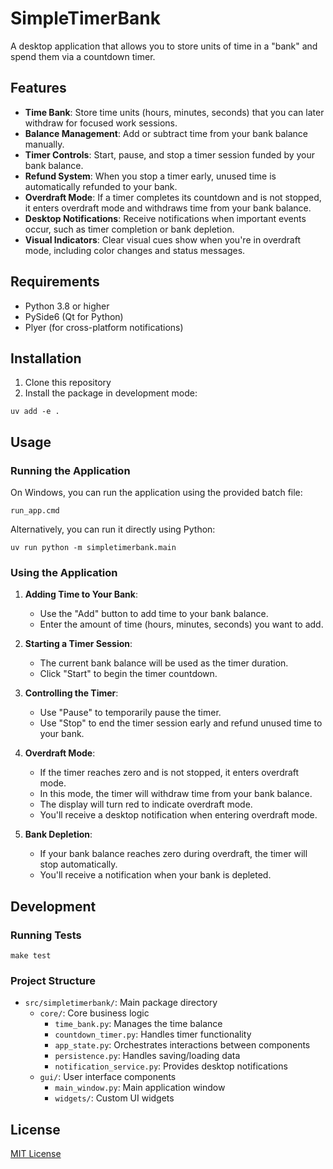 # SimpleTimerBank

A desktop application that allows you to store units of time in a "bank" and spend them via a countdown timer.

## Features

- **Time Bank**: Store time units (hours, minutes, seconds) that you can later withdraw for focused work sessions.
- **Balance Management**: Add or subtract time from your bank balance manually.
- **Timer Controls**: Start, pause, and stop a timer session funded by your bank balance.
- **Refund System**: When you stop a timer early, unused time is automatically refunded to your bank.
- **Overdraft Mode**: If a timer completes its countdown and is not stopped, it enters overdraft mode and withdraws time from your bank balance.
- **Desktop Notifications**: Receive notifications when important events occur, such as timer completion or bank depletion.
- **Visual Indicators**: Clear visual cues show when you're in overdraft mode, including color changes and status messages.

## Requirements

- Python 3.8 or higher
- PySide6 (Qt for Python)
- Plyer (for cross-platform notifications)

## Installation

1. Clone this repository
2. Install the package in development mode:

```
uv add -e .
```

## Usage

### Running the Application

On Windows, you can run the application using the provided batch file:

```
run_app.cmd
```

Alternatively, you can run it directly using Python:

```
uv run python -m simpletimerbank.main
```

### Using the Application

1. **Adding Time to Your Bank**:
   - Use the "Add" button to add time to your bank balance.
   - Enter the amount of time (hours, minutes, seconds) you want to add.

2. **Starting a Timer Session**:
   - The current bank balance will be used as the timer duration.
   - Click "Start" to begin the timer countdown.

3. **Controlling the Timer**:
   - Use "Pause" to temporarily pause the timer.
   - Use "Stop" to end the timer session early and refund unused time to your bank.

4. **Overdraft Mode**:
   - If the timer reaches zero and is not stopped, it enters overdraft mode.
   - In this mode, the timer will withdraw time from your bank balance.
   - The display will turn red to indicate overdraft mode.
   - You'll receive a desktop notification when entering overdraft mode.

5. **Bank Depletion**:
   - If your bank balance reaches zero during overdraft, the timer will stop automatically.
   - You'll receive a notification when your bank is depleted.

## Development

### Running Tests

```
make test
```

### Project Structure

- `src/simpletimerbank/`: Main package directory
  - `core/`: Core business logic
    - `time_bank.py`: Manages the time balance
    - `countdown_timer.py`: Handles timer functionality
    - `app_state.py`: Orchestrates interactions between components
    - `persistence.py`: Handles saving/loading data
    - `notification_service.py`: Provides desktop notifications
  - `gui/`: User interface components
    - `main_window.py`: Main application window
    - `widgets/`: Custom UI widgets

## License

[MIT License](LICENSE)
